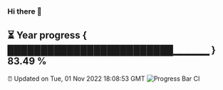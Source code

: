 ### Hi there 👋
⏳ Year progress { █████████████████████████▁▁▁▁▁ } 83.49 %
---
⏰ Updated on Tue, 01 Nov 2022 18:08:53 GMT
![Progress Bar CI](https://github.com/Moyi321/Moyi321/workflows/Progress%20Bar%20CI/badge.svg)
